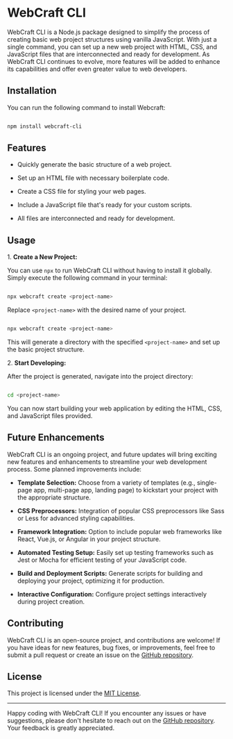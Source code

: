 # WebCraft CLI

WebCraft CLI is a Node.js package designed to simplify the process of creating basic web project structures using vanilla JavaScript. With just a single command, you can set up a new web project with HTML, CSS, and JavaScript files that are interconnected and ready for development. As WebCraft CLI continues to evolve, more features will be added to enhance its capabilities and offer even greater value to web developers.

## Installation

You can run the following command to install Webcraft:

```sh

npm install webcraft-cli

```

## Features

- Quickly generate the basic structure of a web project.

- Set up an HTML file with necessary boilerplate code.

- Create a CSS file for styling your web pages.

- Include a JavaScript file that's ready for your custom scripts.

- All files are interconnected and ready for development.

## Usage

1\. **Create a New Project:**

You can use `npx` to run WebCraft CLI without having to install it globally. Simply execute the following command in your terminal:

```sh

npx webcraft create <project-name>

```

Replace `<project-name>` with the desired name of your project.

```sh

npx webcraft create <project-name>

```

This will generate a directory with the specified `<project-name>` and set up the basic project structure.

2\. **Start Developing:**

After the project is generated, navigate into the project directory:

```sh

cd <project-name>

```

You can now start building your web application by editing the HTML, CSS, and JavaScript files provided.

## Future Enhancements

WebCraft CLI is an ongoing project, and future updates will bring exciting new features and enhancements to streamline your web development process. Some planned improvements include:

- **Template Selection:** Choose from a variety of templates (e.g., single-page app, multi-page app, landing page) to kickstart your project with the appropriate structure.

- **CSS Preprocessors:** Integration of popular CSS preprocessors like Sass or Less for advanced styling capabilities.

- **Framework Integration:** Option to include popular web frameworks like React, Vue.js, or Angular in your project structure.

- **Automated Testing Setup:** Easily set up testing frameworks such as Jest or Mocha for efficient testing of your JavaScript code.

- **Build and Deployment Scripts:** Generate scripts for building and deploying your project, optimizing it for production.

- **Interactive Configuration:** Configure project settings interactively during project creation.

## Contributing

WebCraft CLI is an open-source project, and contributions are welcome! If you have ideas for new features, bug fixes, or improvements, feel free to submit a pull request or create an issue on the [GitHub repository](https://github.com/your-username/webcraft-cli).

## License

This project is licensed under the [MIT License](LICENSE).

---

Happy coding with WebCraft CLI! If you encounter any issues or have suggestions, please don't hesitate to reach out on the [GitHub repository](https://github.com/your-username/webcraft-cli). Your feedback is greatly appreciated.